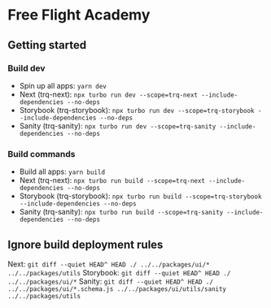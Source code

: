 # Free Flight Academy

## Getting started

### Build dev

- Spin up all apps: `yarn dev`
- Next (trq-next): `npx turbo run dev --scope=trq-next --include-dependencies --no-deps`
- Storybook (trq-storybook): `npx turbo run dev --scope=trq-storybook --include-dependencies --no-deps`
- Sanity (trq-sanity): `npx turbo run dev --scope=trq-sanity --include-dependencies --no-deps`

### Build commands

- Build all apps: `yarn build`
- Next (trq-next): `npx turbo run build --scope=trq-next --include-dependencies --no-deps`
- Storybook (trq-storybook): `npx turbo run build --scope=trq-storybook --include-dependencies --no-deps`
- Sanity (trq-sanity): `npx turbo run build --scope=trq-sanity --include-dependencies --no-deps`

## Ignore build deployment rules

Next: `git diff --quiet HEAD^ HEAD ./ ../../packages/ui/* ../../packages/utils`
Storybook: `git diff --quiet HEAD^ HEAD ./ ../../packages/ui/*`
Sanity: `git diff --quiet HEAD^ HEAD ./ ../../packages/ui/*.schema.js ../../packages/ui/utils/sanity ../../packages/utils`
